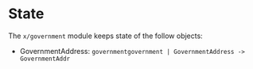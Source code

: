 <!--
order: 1
-->

# State

The `x/government` module keeps state of the follow objects:


- GovernmentAddress: `governmentgovernment | GovernmentAddress -> GovernmentAddr`

